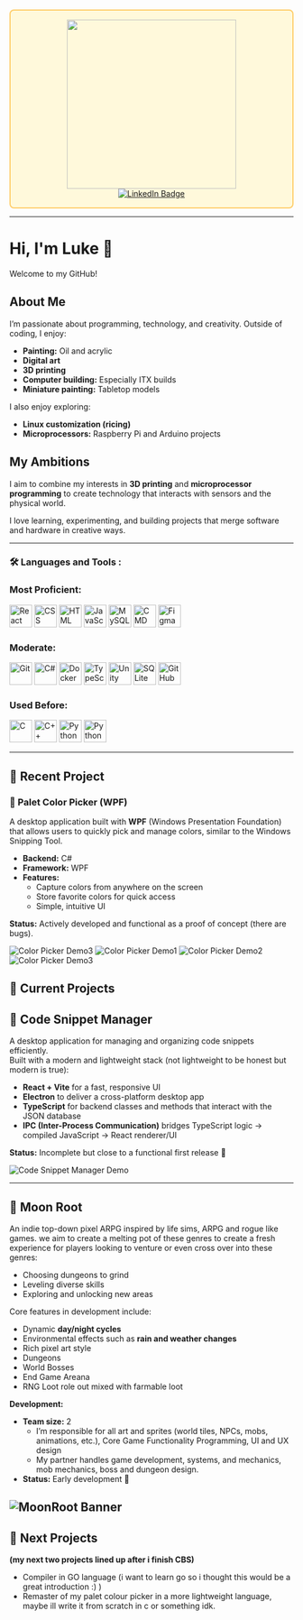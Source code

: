 <div id="header" align="center" style="
  background-color: #fff9db;
  border: 2px solid #ffcc66;
  padding: 16px;
  border-radius: 8px;
  margin: 10px 0;
">
  <img src="https://i.pinimg.com/originals/e0/73/71/e073716d0d0c92e002d603783a9854cd.gif" width="300"/>
  
  <div id="badges">
  <a href="https://www.linkedin.com/in/luke-roxburgh-16b5a5344/">
    <img src="https://img.shields.io/badge/LinkedIn-blue?style=for-the-badge&logo=linkedin&logoColor=white" alt="LinkedIn Badge"/>
  </a>
    <br/>
  <img src="https://komarev.com/ghpvc/?username=LASR-0&style=flat-square&color=blue" alt=""/>
</div>
</div>

---

# Hi, I'm Luke 👋  
Welcome to my GitHub!

## About Me
I’m passionate about programming, technology, and creativity. Outside of coding, I enjoy:  

- **Painting:** Oil and acrylic  
- **Digital art**  
- **3D printing**  
- **Computer building:** Especially ITX builds  
- **Miniature painting:** Tabletop models  

I also enjoy exploring:  

- **Linux customization (ricing)**  
- **Microprocessors:** Raspberry Pi and Arduino projects  

## My Ambitions
I aim to combine my interests in **3D printing** and **microprocessor programming** to create technology that interacts with sensors and the physical world.  

I love learning, experimenting, and building projects that merge software and hardware in creative ways.

---

### :hammer_and_wrench: Languages and Tools :

<div>
  <h3> Most Proficient: </h3>
  <img src="https://github.com/devicons/devicon/blob/master/icons/react/react-original-wordmark.svg" title="React" alt="React" width="40" height="40"/>  
  <img src="https://github.com/devicons/devicon/blob/master/icons/css3/css3-plain-wordmark.svg"  title="CSS3" alt="CSS" width="40" height="40"/> 
  <img src="https://github.com/devicons/devicon/blob/master/icons/html5/html5-original.svg" title="HTML5" alt="HTML" width="40" height="40"/> 
  <img src="https://github.com/devicons/devicon/blob/master/icons/javascript/javascript-original.svg" title="JavaScript" alt="JavaScript" width="40" height="40"/> 
  <img src="https://github.com/devicons/devicon/blob/master/icons/mysql/mysql-original-wordmark.svg" title="MySQL"  alt="MySQL" width="40" height="40"/> 
  <img src="https://github.com/devicons/devicon/blob/master/icons/windows8/windows8-original.svg" title="CMD" alt="CMD" width="40" height="40"/>
  <img src="https://github.com/devicons/devicon/blob/master/icons/figma/figma-original.svg" title="Figma" alt="Figma" width="40" height="40"/>
  <br/>
  
  <h3> Moderate: </h3>
  <img src="https://github.com/devicons/devicon/blob/master/icons/git/git-original-wordmark.svg" title="Git" alt="Git" width="40" height="40"/>
  <img src="https://github.com/devicons/devicon/blob/master/icons/csharp/csharp-original.svg" title="C#" alt="C#" width="40" height="40"/>
  <img src="https://github.com/devicons/devicon/blob/master/icons/docker/docker-original-wordmark.svg" title="Docker" alt="Docker" width="40" height="40"/>
  <img src="https://github.com/devicons/devicon/blob/master/icons/typescript/typescript-original.svg" title="TypeScript" alt="TypeScript" width="40" height="40"/>
  <img src="https://github.com/devicons/devicon/blob/master/icons/unity/unity-original.svg" title="Unity" alt="Unity" width="40" height="40"/>
  <img src="https://github.com/devicons/devicon/blob/master/icons/sqlite/sqlite-original.svg" title="SQLite" alt="SQLite" width="40" height="40"/>
  <img src="https://github.com/devicons/devicon/blob/master/icons/github/github-original.svg" title="GitHub" alt="GitHub" width="40" height="40"/>
  <br/>
  
  <h3> Used Before: </h3>
  <img src="https://github.com/devicons/devicon/blob/master/icons/c/c-original.svg" title="C" alt="C" width="40" height="40"/>
  <img src="https://github.com/devicons/devicon/blob/master/icons/cplusplus/cplusplus-original.svg" title="C++" alt="C++" width="40" height="40"/>
  <img src="https://github.com/devicons/devicon/blob/master/icons/python/python-original.svg" title="Python" alt="Python" width="40" height="40"/>
  <img src="https://github.com/devicons/devicon/blob/master/icons/java/java-original.svg" title="Python" alt="Python" width="40" height="40"/>
</div>

---

## 🚀 Recent Project

### 🎨 Palet Color Picker (WPF)

A desktop application built with **WPF** (Windows Presentation Foundation) that allows users to quickly pick and manage colors, similar to the Windows Snipping Tool.  

- **Backend:** C#  
- **Framework:** WPF  
- **Features:**  
  - Capture colors from anywhere on the screen  
  - Store favorite colors for quick access  
  - Simple, intuitive UI  

**Status:** Actively developed and functional as a proof of concept (there are bugs).  

![Color Picker Demo3](paletgif.gif)
![Color Picker Demo1](PreviewCLibrary.png)
![Color Picker Demo2](paletmain.png)
![Color Picker Demo3](paletpview.png)



## 🚀 Current Projects

## 🔧 Code Snippet Manager

A desktop application for managing and organizing code snippets efficiently.  
Built with a modern and lightweight stack (not lightweight to be honest but modern is true):  

- **React + Vite** for a fast, responsive UI  
- **Electron** to deliver a cross-platform desktop app  
- **TypeScript** for backend classes and methods that interact with the JSON database  
- **IPC (Inter-Process Communication)** bridges TypeScript logic → compiled JavaScript → React renderer/UI  

**Status:** Incomplete but close to a functional first release 🚧  

![Code Snippet Manager Demo](CSB_gif.gif)

---

## 🌙 Moon Root

An indie top-down pixel ARPG inspired by life sims, ARPG and rogue like games. we aim to create a melting pot of these genres to create a fresh experience for players looking to venture or even cross over into these genres:  

- Choosing dungeons to grind  
- Leveling diverse skills  
- Exploring and unlocking new areas  

Core features in development include:  
- Dynamic **day/night cycles**  
- Environmental effects such as **rain and weather changes**  
- Rich pixel art style
- Dungeons
- World Bosses
- End Game Areana
- RNG Loot role out mixed with farmable loot

**Development:**  
- **Team size:** 2  
  - I’m responsible for all art and sprites (world tiles, NPCs, mobs, animations, etc.), Core Game Functionality Programming, UI and UX design  
  - My partner handles game development, systems, and mechanics, mob mechanics, boss and dungeon design.  
- **Status:** Early development 🌱


![MoonRoot Banner](moonrootbanner.png)
---

## 🚀 Next Projects 
**(my next two projects lined up after i finish CBS)**
- Compiler in GO language (i want to learn go so i thought  this would be a great introduction :) )
- Remaster of my palet colour picker in a more lightweight language, maybe ill write it from scratch in c or something idk.




